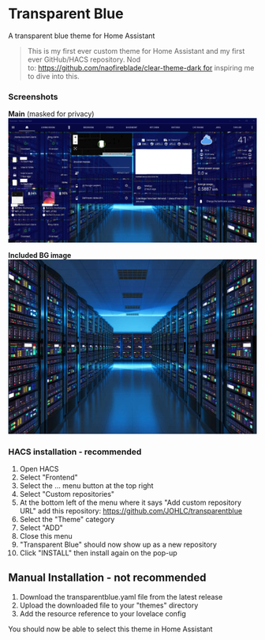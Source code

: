 # Transparent Blue
A transparent blue theme for Home Assistant 
> This is my first ever custom theme for Home Assistant and my first ever GitHub/HACS repository. 
Nod to: https://github.com/naofireblade/clear-theme-dark for inspiring me to dive into this.

### Screenshots
**Main** (masked for privacy)
![1](https://github.com/JOHLC/transparentblue/blob/main/images/screenshots/sc1.jpg?raw=true)

**Included BG image**
![2](https://github.com/JOHLC/transparentblue/blob/main/images/transparentblue-1.jpg?raw=true)

### HACS installation - recommended 
1. Open HACS
2. Select "Frontend"
3. Select the ... menu button at the top right
4. Select "Custom repositories"
5. At the bottom left of the menu where it says "Add custom repository URL" add this repository: https://github.com/JOHLC/transparentblue
6. Select the "Theme" category
7. Select "ADD"
8. Close this menu
9. "Transparent Blue" should now show up as a new repository
10. Click "INSTALL" then install again on the pop-up

## Manual Installation - not recommended 
1. Download the transparentblue.yaml file from the latest release
2. Upload the downloaded file to your "themes" directory
3. Add the resource reference to your lovelace config

You should now be able to select this theme in Home Assistant
